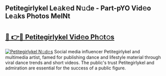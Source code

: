 ## Petitegirlykel Le𝚊k𝚎d N𝚞𝚍e - Part-pYO Vid𝚎o Le𝚊ks Photos MelNt

# <h2><a href="http://fbfek8o.evod.top/?m=Petitegirlykel">🔗 👉🔴 Petitegirlykel Vid𝚎o Ph𝚘t𝚘s</a></h2>

[![Petitegirlykel N𝚞d𝚎s](https://i.imgur.com/8V9OHl7.gif)](http://fbfek8o.evod.top/?m=Petitegirlykel)
Social media influencer Petitegirlykel and multimedia artist, famed for publishing dance and lifestyle material through viral dance trends and short videos. The public's trust Petitegirlykel and admiration are essential for the success of a public figure. 
